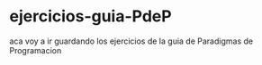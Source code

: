 # ejercicios-guia-PdeP
aca voy a ir guardando los ejercicios de la guia de Paradigmas de Programacion
